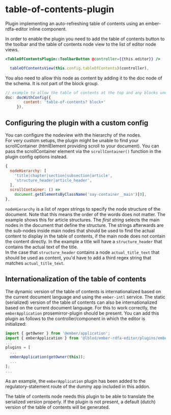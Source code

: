 # table-of-contents-plugin

Plugin implementing an auto-refreshing table of contents using an ember-rdfa-editor inline component.

In order to enable the plugin you need to add the table of contents button to the toolbar and the table of contents node view to the list of editor node views.

```hbs
<TableOfContentsPlugin::ToolbarButton @controller={{this.editor}} />
```

```js
  tableOfContentsView(this.config.tableOfContents)(controller),
```

You also need to allow this node as content by adding it to the doc node of the schema. It is _not_ part of the block group.

```js
// example to allow the table of contents at the top and any blocks underneath
doc: docWithConfig({
        content: 'table-of-contents? block+'
     }),
```

## Configuring the plugin with a custom config

You can configure the nodeview with the hierarchy of the nodes.  
For very custom setups, the plugin might be unable to find your scrollContainer (htmlElement providing scroll to your document). You can pass the scrollContainer element via the `scrollContainer()` function in the plugin config options instead.

```js
{
  nodeHierarchy: [
    'title|chapter|section|subsection|article',
    'structure_header|article_header',
  ],
  scrollContainer: () =>
    document.getElementsByClassName('say-container__main')[0],
},
```

`nodeHierarchy` is a list of _regex_ strings to specify the node structure of the document. Note that this means the order of the words does not matter. The example shows this for article structures.
The _first string_ selects the main nodes in the document that define the structure.
The strings afterwards are the sub-nodes inside main nodes that should be used to find the actual content to display in the table of contents, if the main node does not contain the content directly. In the example a title will have a `structure_header` that contains the actual text of the title.  
In the case that `structure_header` contains a node `actual_title_text` that should be used as content, you'd have to add a third regex string that matches `actual_title_text`.

## Internationalization of the table of contents

The dynamic version of the table of contents is internationalized based on the current document language and using the `ember-intl` service.
The static (serialized) version of the table of contents can also be internationalized based on the current document language. For this to work correctly, the `emberApplication` prosemirror-plugin should be present.
You can add this plugin as follows to the controller/component in which the editor is initialized:

```js
import { getOwner } from '@ember/application';
import { emberApplication } from '@lblod/ember-rdfa-editor/plugins/ember-application';
...
plugins = [
  ...
  emberApplication(getOwner(this));
  ...
];
...
```

As an example, the `emberApplication` plugin has been added to the regulatory-statement route of the dummy app included in this addon.

The table of contents node needs this plugin to be able to translate the serialized version properly. If the plugin is not present, a default (dutch) version of the table of contents will be generated.
